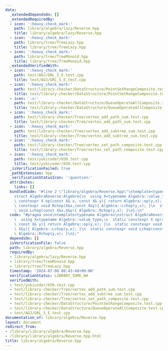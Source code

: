 ```yaml
---
data:
  _extendedDependsOn: []
  _extendedRequiredBy:
  - icon: ':heavy_check_mark:'
    path: library/algebra/lazy/Reverse.hpp
    title: library/algebra/lazy/Reverse.hpp
  - icon: ':heavy_check_mark:'
    path: library/tree/TreeLazy.hpp
    title: library/tree/TreeLazy.hpp
  - icon: ':heavy_check_mark:'
    path: library/tree/TreeMonoid.hpp
    title: library/tree/TreeMonoid.hpp
  _extendedVerifiedWith:
  - icon: ':heavy_check_mark:'
    path: test/AOJ/GRL_5_E.test.cpp
    title: test/AOJ/GRL_5_E.test.cpp
  - icon: ':heavy_check_mark:'
    path: test/library-checker/DataStructure/PointSetRangeComposite.test.cpp
    title: test/library-checker/DataStructure/PointSetRangeComposite.test.cpp
  - icon: ':x:'
    path: test/library-checker/DataStructure/QueueOperateAllComposite.test.cpp
    title: test/library-checker/DataStructure/QueueOperateAllComposite.test.cpp
  - icon: ':heavy_check_mark:'
    path: test/library-checker/Tree/vertex_add_path_sum.test.cpp
    title: test/library-checker/Tree/vertex_add_path_sum.test.cpp
  - icon: ':heavy_check_mark:'
    path: test/library-checker/Tree/vertex_add_subtree_sum.test.cpp
    title: test/library-checker/Tree/vertex_add_subtree_sum.test.cpp
  - icon: ':heavy_check_mark:'
    path: test/library-checker/Tree/vertex_set_path_composite.test.cpp
    title: test/library-checker/Tree/vertex_set_path_composite.test.cpp
  - icon: ':heavy_check_mark:'
    path: test/yukicoder/650.test.cpp
    title: test/yukicoder/650.test.cpp
  _isVerificationFailed: true
  _pathExtension: hpp
  _verificationStatusIcon: ':question:'
  attributes:
    links: []
  bundledCode: "#line 2 \"library/algebra/Reverse.hpp\"\ntemplate<typename Algebra>\n\
    struct AlgebraReverse:Algebra{\n  using X=typename Algebra::value_type;\n  static\
    \ constexpr X op(const X& x, const X& y){ return Algebra::op(y,x); }\n  static\
    \ constexpr void Rchop(X&x,const X&y){ Algebra::Lchop(y,x); }\n  static constexpr\
    \ void Lchop(const X&x,X&y){ Algebra::Rchop(y,x); }\n};\n"
  code: "#pragma once\ntemplate<typename Algebra>\nstruct AlgebraReverse:Algebra{\n\
    \  using X=typename Algebra::value_type;\n  static constexpr X op(const X& x,\
    \ const X& y){ return Algebra::op(y,x); }\n  static constexpr void Rchop(X&x,const\
    \ X&y){ Algebra::Lchop(y,x); }\n  static constexpr void Lchop(const X&x,X&y){\
    \ Algebra::Rchop(y,x); }\n};"
  dependsOn: []
  isVerificationFile: false
  path: library/algebra/Reverse.hpp
  requiredBy:
  - library/algebra/lazy/Reverse.hpp
  - library/tree/TreeMonoid.hpp
  - library/tree/TreeLazy.hpp
  timestamp: '2024-07-08 08:43:48+09:00'
  verificationStatus: LIBRARY_SOME_WA
  verifiedWith:
  - test/yukicoder/650.test.cpp
  - test/library-checker/Tree/vertex_add_path_sum.test.cpp
  - test/library-checker/Tree/vertex_add_subtree_sum.test.cpp
  - test/library-checker/Tree/vertex_set_path_composite.test.cpp
  - test/library-checker/DataStructure/PointSetRangeComposite.test.cpp
  - test/library-checker/DataStructure/QueueOperateAllComposite.test.cpp
  - test/AOJ/GRL_5_E.test.cpp
documentation_of: library/algebra/Reverse.hpp
layout: document
redirect_from:
- /library/library/algebra/Reverse.hpp
- /library/library/algebra/Reverse.hpp.html
title: library/algebra/Reverse.hpp
---
```

